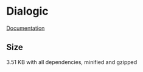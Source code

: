 # Dialogic

[Documentation](https://github.com/ArthurClemens/dialogic/blob/development/README.md)

## Size

3.51 KB with all dependencies, minified and gzipped
